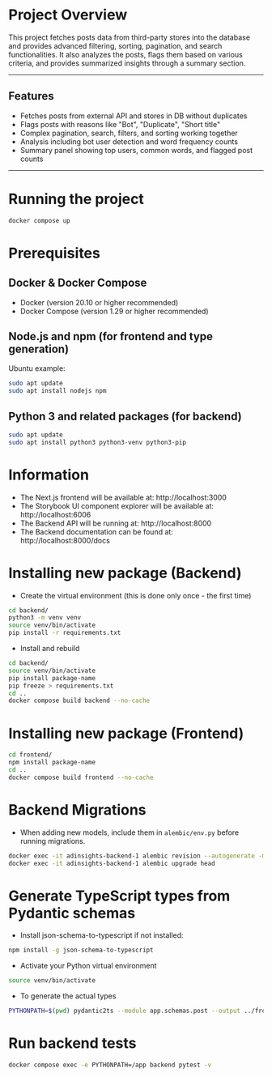 # Project Overview

This project fetches posts data from third-party stores into the database and provides advanced filtering, sorting, pagination, and search functionalities. It also analyzes the posts, flags them based on various criteria, and provides summarized insights through a summary section.

---

## Features

- Fetches posts from external API and stores in DB without duplicates
- Flags posts with reasons like "Bot", "Duplicate", "Short title"
- Complex pagination, search, filters, and sorting working together
- Analysis including bot user detection and word frequency counts
- Summary panel showing top users, common words, and flagged post counts

---

# Running the project
```bash
docker compose up
```

# Prerequisites
## Docker & Docker Compose
- Docker (version 20.10 or higher recommended)
- Docker Compose (version 1.29 or higher recommended)

## Node.js and npm (for frontend and type generation)

Ubuntu example:
```bash
sudo apt update
sudo apt install nodejs npm
```

## Python 3 and related packages (for backend)
```bash
sudo apt update
sudo apt install python3 python3-venv python3-pip
```

# Information
- The Next.js frontend will be available at: http://localhost:3000
- The Storybook UI component explorer will be available at: http://localhost:6006
- The Backend API will be running at: http://localhost:8000
- The Backend documentation can be found at: http://localhost:8000/docs

# Installing new package (Backend)
- Create the virtual environment (this is done only once - the first time)
```bash
cd backend/
python3 -m venv venv
source venv/bin/activate
pip install -r requirements.txt
```
- Install and rebuild
```bash
cd backend/
source venv/bin/activate
pip install package-name
pip freeze > requirements.txt
cd ..
docker compose build backend --no-cache
```

# Installing new package (Frontend)
```bash
cd frontend/
npm install package-name
cd ..
docker compose build frontend --no-cache
```

# Backend Migrations

- When adding new models, include them in `alembic/env.py` before running migrations.

```bash
docker exec -it adinsights-backend-1 alembic revision --autogenerate -m "latest migration"
docker exec -it adinsights-backend-1 alembic upgrade head
```

# Generate TypeScript types from Pydantic schemas
- Install json-schema-to-typescript if not installed:
```bash
npm install -g json-schema-to-typescript
```

- Activate your Python virtual environment
```bash
source venv/bin/activate
```

- To generate the actual types
```bash
PYTHONPATH=$(pwd) pydantic2ts --module app.schemas.post --output ../frontend/types/models.ts
```

# Run backend tests
```bash
docker compose exec -e PYTHONPATH=/app backend pytest -v
```
